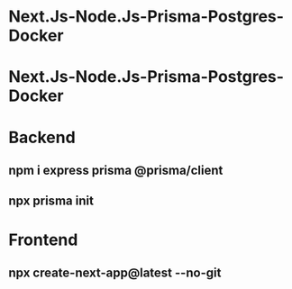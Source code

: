 # Next.Js-Node.Js-Prisma-Postgres-Docker

# Next.Js-Node.Js-Prisma-Postgres-Docker

# Backend

## npm i express prisma @prisma/client

## npx prisma init

# Frontend

## npx create-next-app@latest --no-git
